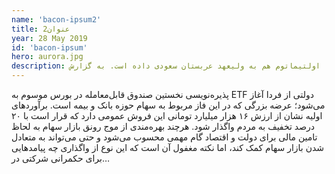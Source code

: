 ```yaml
---
name: 'bacon-ipsum2'
title: 2عنوان
year: 28 May 2019
id: 'bacon-ipsum'
hero: aurora.jpg
description: اولتیماتوم هم به ولیعهد عربستان سعودی داده است. به گزارش 
---
```


پذیره‌نویسی نخستین صندوق قابل‌معامله در بورس موسوم به ETF دولتی از فردا آغاز می‌شود؛ عرضه بزرگی که در این فاز مربوط به سهام حوزه بانک و بیمه است. برآوردهای اولیه نشان از ارزش ۱۶ هزار میلیارد تومانی این فروش عمومی دارد که قرار است با ۲۰ درصد تخفیف به مردم واگذار شود. هرچند بهره‌مندی از موج رونق بازار سهام به لحاظ تامین مالی برای دولت و اقتصاد گام مهمی محسوب می‌شود و حتی می‌تواند به متعادل شدن بازار سهام کمک کند، اما نکته مغفول آن است که این نوع از واگذاری چه پیامدهایی برای حکمرانی شرکتی در…
